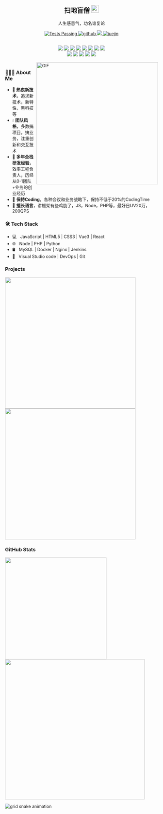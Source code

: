 <p align="center">
<h2 align="center">扫地盲僧 <img src="https://cdn.jsdelivr.net/gh/MaleWeb/picture/images/techblog/hi.gif" width="25"></h2>
<p align="center">人生感意气，功名谁复论</p>
</p>
<p align="center">
    <a href="https://github.com/anuraghazra/github-readme-stats/actions">
        <img alt="Tests Passing" src="https://github.com/anuraghazra/github-readme-stats/workflows/Test/badge.svg" />
    </a>
    <a href="https://github.com/MaleWeb">
        <img alt="github"
            src="https://img.shields.io/github/stars/tobe-fe-dalao/fast-vue3?affiliations=OWNER&color=%23ffe411&label=github%20stars&logo=github&logoColor=%23fffFF&style=flat" />
    </a>
    <a href="https://www.zhihu.com/people/blind_monk">
        <img
            src="https://img.shields.io/badge/dynamic/json?label=%E7%9F%A5%E4%B9%8E%E5%85%B3%E6%B3%A8&labelColor=0084ff&color=282c34&query=%24.data.totalSubs&url=https%3A%2F%2Fapi.spencerwoo.com%2Fsubstats%2F%3Fsource%3Dzhihu%26queryKey%3Dblind_monk&longCache=true" />
    </a>
    <a href="https://juejin.cn/user/3016715636842622">
        <img alt="juejin"
            src="https://img.shields.io/badge/%E6%8E%98%E9%87%91-2021%E5%B9%B4%E5%BA%A6%E4%BD%9C%E8%80%8534%E5%90%8D-%23007fff" />
    </a>
</p>
</br>
<div align="center">
  <img src="https://img.shields.io/badge/-JavaScript-f6da1c?style=flat&logo=javascript&logoColor=white">
  <img src="https://img.shields.io/badge/-TypeScript-2b6dbf?style=flat&logo=typescript&logoColor=white">
  <img src="https://img.shields.io/badge/-Vue-46b882?style=flat&logo=vue.js&logoColor=white">
  <img src="https://img.shields.io/badge/-React-00b4ce?style=flat&logo=react&logoColor=white">
  <img src="https://img.shields.io/badge/-Next-black?style=flat&logo=next.js&logoColor=white">
  <img src="https://img.shields.io/badge/-Node.js-3C873A?style=flat&logo=Node.js&logoColor=white">
  <img src="https://img.shields.io/badge/wechat_miniprogram-09b955?style=flat&logo=wechat&logoColor=white">
  <img src="https://img.shields.io/badge/-less-bf608e?style=flat&logo=less&logoColor=white">
</div>

<div align="center">
  <img src="https://img.shields.io/badge/-Git-ee462c?style=flat&logo=git&logoColor=white">
  <img src="https://img.shields.io/badge/-Nginx-408e43?style=flat&logo=nginx&logoColor=white">
  <img src="https://img.shields.io/badge/-Docker-218bea?style=flat&logo=docker&logoColor=white">
  <img src="https://img.shields.io/badge/-Github-black?style=flat&logo=github">
  <img src="https://img.shields.io/badge/-Jenkins-b3392d?style=flat&logo=jenkins&logoColor=white">
</div>

<br />

<img align="right" alt="GIF" src="https://github.com/devSouvik/devSouvik/blob/master/gif4.gif?raw=true" width="400"/>

<h3> 👨🏻‍💻 About Me </h3>  

- 🍃 **热衷新技术**，追求新技术，新特性，黑科技等 
- 💧 **团队风格**，多数搞项目，搞业务，注重创新和交互技术 
- 🚀 **多年全栈研发经验**，效率工程负责人，历经从0-1团队+业务的创业经历 
- 🤖 **保持Coding**，各种会议和业务战略下，保持不低于20%的CodingTime  
- 🎯 **擅长语言**，讲框架有些鸡肋了，JS，Node，PHP等，最好日UV20万，200QPS

<h3>🛠 Tech Stack</h3>

- 💻 &nbsp; JavaScript |  HTML5 | CSS3 | Vue3 | React  
- 🌐 &nbsp; Node | PHP | Python 
- 🛢 &nbsp;  MySQL  | Docker | Nginx | Jenkins
- 🔧 &nbsp;  Visual Studio code | DevOps | Git

<h3 align="left">Projects</h3>
<p>
    <a href="https://github.com/MaleWeb/vvtp">
        <img width="430"
            src="https://github-readme-stats.vercel.app/api/pin/?username=maleweb&repo=vvtp&theme=tokyonight" />
    </a>
    <a href="https://github.com/uu-paotui/usaas-admin-frontend">
        <img width="430"
            src="https://github-readme-stats.vercel.app/api/pin/?username=uu-paotui&repo=usaas-admin-frontend&theme=tokyonight" />
    </a>
</p>
<h3 align="left">GitHub Stats</h3>
<p>
    <img width="334"
        src="https://github-readme-stats.vercel.app/api/top-langs/?username=MaleWeb&layout=compact&title_color=007bff&text_color=e7e7e7&icon_color=007bff&bg_color=171c28" />
    <img width="460" src="https://github-readme-stats.vercel.app/api?username=MaleWeb&count_private=true&include_all_commits=true&show_icons=true&title_color=007bff&text_color=e7e7e7&icon_color=007bff&bg_color=171c28">
</p>

![grid snake animation](https://cdn.jsdelivr.net/gh/MaleWeb/picture/images/techblog/commits.svg)
